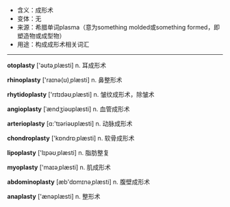 
- <span class="definition">含义：成形术</span>
- <span class="definition">变体：无</span>
- <span class="definition">来源：希腊单词plasma（意为something molded或something formed，即塑造物或成型物）</span>
- <span class="definition">用途：构成成形术相关词汇</span>

---

<span class="vocabulary">**otoplasty**</span> ['əʊtəˌplæsti] n. 耳成形术

<span class="vocabulary">**rhinoplasty**</span> ['raɪnə(ʊ)ˌplæsti] n. 鼻整形术

<span class="vocabulary">**rhytidoplasty**</span> ['rɪtɪdəʊˌplæsti] n. 皱纹成形术，除皱术

<span class="vocabulary">**angioplasty**</span> [ˈændʒiəʊplæsti] n. 血管成形术

<span class="vocabulary">**arterioplasty**</span> [ɑ:'tɪəriəʊplæsti] n. 动脉成形术

<span class="vocabulary">**chondroplasty**</span> ['kɒndrɒˌplæsti] n. 软骨成形术

<span class="vocabulary">**lipoplasty**</span> ['lɪpəʊˌplæsti] n. 脂肪整复

<span class="vocabulary">**myoplasty**</span> ['maɪəˌplæsti] n. 肌成形术

<span class="vocabulary">**abdominoplasty**</span> [æb'dɒmɪnəˌplæsti] n. 腹壁成形术

<span class="vocabulary">**anaplasty**</span> ['ænəplæsti] n. 整形术

